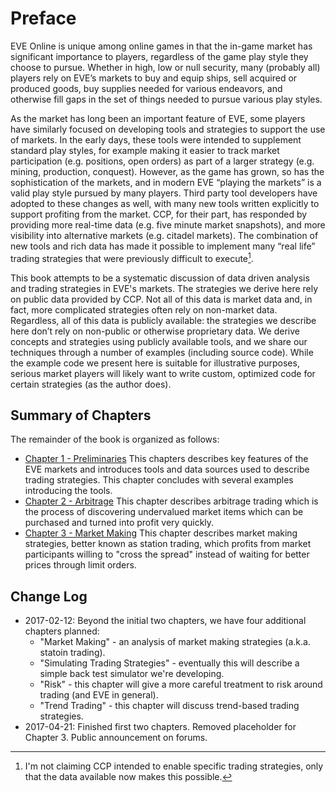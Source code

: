 # Preface

EVE Online is unique among online games in that the in-game market has significant importance to players, regardless of the game play style they choose to pursue. Whether in high, low or null security, many \(probably all\) players rely on EVE’s markets to buy and equip ships, sell acquired or produced goods, buy supplies needed for various endeavors, and otherwise fill gaps in the set of things needed to pursue various play styles.

As the market has long been an important feature of EVE, some players have similarly focused on developing tools and strategies to support the use of markets. In the early days, these tools were intended to supplement standard play styles, for example making it easier to track market participation \(e.g. positions, open orders\) as part of a larger strategy \(e.g. mining, production, conquest\). However, as the game has grown, so has the sophistication of the markets, and in modern EVE “playing the markets” is a valid play style pursued by many players.  Third party tool developers have adopted to these changes as well, with many new tools written explicitly to support profiting from the market.  CCP, for their part, has responded by providing more real-time data \(e.g. five minute market snapshots\), and more visibility into alternative markets \(e.g. citadel markets\). The combination of new tools and rich data has made it possible to implement many “real life” trading strategies that were previously difficult to execute[^1].

This book attempts to be a systematic discussion of data driven analysis and trading strategies in EVE's markets.  The strategies we derive here rely on public data provided by CCP.  Not all of this data is market data and, in fact, more complicated strategies often rely on non-market data. Regardless, all of this data is publicly available: the strategies we describe here don’t rely on non-public or otherwise proprietary data.  We derive concepts and strategies using publicly available tools, and we share our techniques through a number of examples \(including source code\).  While the example code we present here is suitable for illustrative purposes, serious market players will likely want to write custom, optimized code for certain strategies \(as the author does\).

## Summary of Chapters

The remainder of the book is organized as follows:

* [Chapter 1 - Preliminaries](#preliminaries)
  This chapters describes key features of the EVE markets and introduces tools and data sources used to describe trading strategies.  This chapter concludes with several examples introducing the tools.
* [Chapter 2 - Arbitrage](#arbitrage)
  This chapter describes arbitrage trading which is the process of discovering undervalued market items which can be purchased and turned into profit very quickly.
* [Chapter 3 - Market Making](#market-making)
  This chapter describes market making strategies, better known as station trading, which profits from market participants willing to "cross the spread" instead of waiting for better prices through limit orders.

## Change Log

* 2017-02-12: Beyond the initial two chapters, we have four additional chapters planned:
  * "Market Making" - an analysis of market making strategies \(a.k.a. statoin trading\).
  * "Simulating Trading Strategies" - eventually this will describe a simple back test simulator we're developing.
  * "Risk" - this chapter will give a more careful treatment to risk around trading \(and EVE in general\).
  * "Trend Trading" - this chapter will discuss trend-based trading strategies.
* 2017-04-21: Finished first two chapters.  Removed placeholder for Chapter 3.  Public announcement on forums.

[^1]: I'm not claiming CCP intended to enable specific trading strategies, only that the data available now makes this possible.
